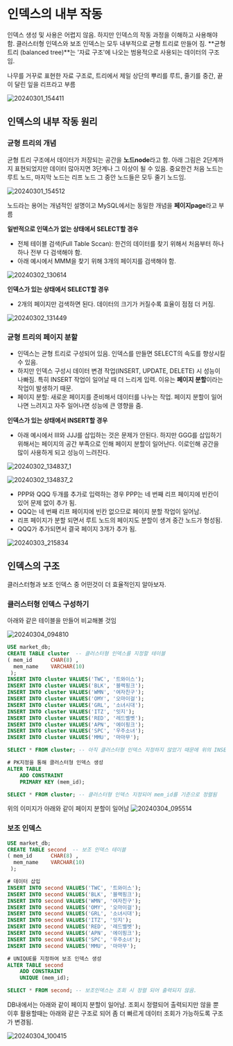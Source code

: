 # 인덱스의 내부 작동
인덱스 생성 및 사용은 어렵지 않음. 하지만 인덱스의 작동 과정을 이해하고 사용해야 함.
클러스터형 인덱스와 보조 인덱스는 모두 내부적으로 균형 트리로 만들어 짐. **균형트리 (balanced tree)**는 '자료 구조'에 나오는 범용적으로 사용되는 데이터의 구조임.

나무를 거꾸로 표현한 자료 구조로, 트리에서 제일 상단의 뿌리를 루트, 줄기를 중간, 끝이 달린 잎을 리프라고 부름

![20240301_154411](https://github.com/junhosong0/MySQL/assets/117610783/50a95f02-fb62-4a59-8310-a2c988128538)


## 인덱스의 내부 작동 원리

### 균형 트리의 개념
균형 트리 구조에서 데이터가 저장되는 공간을 **노드node**라고 함. 아래 그림은 2단계까지 표현되었지만 데이터 많아지면 3단계나 그 이상이 될 수 있음.
중요한건 처음 노드는 루트 노드, 마지막 노드는 리프 노드 그 중안 노드들은 모두 줄기 노드임.

![20240301_154512](https://github.com/junhosong0/MySQL/assets/117610783/9a96a0fa-7183-4997-b60e-13266cb1b567)


노드라는 용어는 개념적인 설명이고 MySQL에서는 동일한 개념을 **페이지page**라고 부름


**일반적으로 인덱스가 없는 상태에서 SELECT할 경우**
- 전체 테이블 검색(Full Table Sccan): 한건의 데이터를 찾기 위해서 처음부터 하나하나 전부 다 검색해야 함.
- 아래 예시에서 MMM을 찾기 위해 3개의 페이지를 검색해야 함.

![20240302_130614](https://github.com/junhosong0/MySQL/assets/117610783/566a7dcc-e677-42f4-b712-4c0a7a03b8e5)


**인덱스가 있는 상태에서 SELECT할 경우**
- 2개의 페이지만 검색하면 된다. 데이터의 크기가 커질수록 효율이 점점 더 커짐.

![20240302_131449](https://github.com/junhosong0/MySQL/assets/117610783/c2d0c648-8a53-4bec-a08f-7bce33b70c78)



### 균형 트리의 페이지 분할
- 인덱스는 균형 트리로 구성되어 있음. 인덱스를 만들면 SELECT의 속도를 향상시킬 수 있음.
- 하지만 인덱스 구성시 데이터 변경 작업(INSERT, UPDATE, DELETE) 시 성능이 나빠짐. 특히 INSERT 작업이 일어날 때 더 느리게 입력. 이유는 **페이지 분할**이라는 작업이 발생하기 때문.
- 페이지 분할: 새로운 페이지를 준비해서 데이터를 나누는 작업. 페이지 분할이 일어나면 느려지고 자주 일어나면 성능에 큰 영향을 줌.


**인덱스가 있는 상태에서 INSERT할 경우**
- 아래 예시에서 III와 JJJ를 삽입하는 것은 문제가 안된다. 하지만 GGG를 삽입하기 위해서는 페이지의 공간 부족으로 인해 페이지 분할이 일어난다. 이로인해 공간을 많이 사용하게 되고 성능이 느려진다.

![20240302_134837_1](https://github.com/junhosong0/MySQL/assets/117610783/7381bda9-f7ba-4d43-8106-10d5ca09c6c0)

![20240302_134837_2](https://github.com/junhosong0/MySQL/assets/117610783/659fa86f-18a0-4d44-86f4-a868c68c2851)

- PPP와 QQQ 두개를 추가로 입력하는 경우 PPP는 네 번째 리프 페이지에 빈칸이 있어 문제 없이 추가 됨.
- QQQ는 네 번째 리프 페이지에 빈칸 없으므로 페이지 분할 작업이 일어남.
- 리프 페이지가 분할 되면서 루트 노드의 페이지도 분할이 생겨 중간 노드가 형성됨.
- QQQ가 추가되면서 결국 페이지 3개가 추가 됨.

![20240303_215834](https://github.com/junhosong0/MySQL/assets/117610783/92135412-cbc7-4def-ae16-d0d899b56962)


## 인덱스의 구조
클러스터형과 보조 인덱스 중 어떤것이 더 효율적인지 알아보자.

### 클러스터형 인덱스 구성하기
아래와 같은 테이블을 만들어 비교해볼 것임

![20240304_094810](https://github.com/junhosong0/MySQL/assets/117610783/f8097620-8534-40c9-a759-d4537c61a322)


```sql
USE market_db;
CREATE TABLE cluster  -- 클러스터형 인덱스를 지정할 테이블
( mem_id      CHAR(8) , 
  mem_name    VARCHAR(10)
 );
INSERT INTO cluster VALUES('TWC', '트와이스');
INSERT INTO cluster VALUES('BLK', '블랙핑크');
INSERT INTO cluster VALUES('WMN', '여자친구');
INSERT INTO cluster VALUES('OMY', '오마이걸');
INSERT INTO cluster VALUES('GRL', '소녀시대');
INSERT INTO cluster VALUES('ITZ', '잇지');
INSERT INTO cluster VALUES('RED', '레드벨벳');
INSERT INTO cluster VALUES('APN', '에이핑크');
INSERT INTO cluster VALUES('SPC', '우주소녀');
INSERT INTO cluster VALUES('MMU', '마마무');

SELECT * FROM cluster; -- 아직 클러스터형 인덱스 지정하지 않았기 때문에 위의 INSERT 순서대로 조회 됨

# PK지정을 통해 클러스터형 인덱스 생성
ALTER TABLE 
    ADD CONSTRAINT 
    PRIMARY KEY (mem_id);

SELECT * FROM cluster; -- 클러스터형 인덱스 지정되어 mem_id를 기준으로 정렬됨
```


위의 이미지가 아래와 같이 페이지 분할이 일어남
![20240304_095514](https://github.com/junhosong0/MySQL/assets/117610783/dd556482-6e4e-4e1b-9d00-783d580906b1)



### 보조 인덱스

```sql
USE market_db;
CREATE TABLE second  -- 보조 인덱스 테이블 
( mem_id      CHAR(8) , 
  mem_name    VARCHAR(10)
 );

# 데이터 삽입
INSERT INTO second VALUES('TWC', '트와이스');
INSERT INTO second VALUES('BLK', '블랙핑크');
INSERT INTO second VALUES('WMN', '여자친구');
INSERT INTO second VALUES('OMY', '오마이걸');
INSERT INTO second VALUES('GRL', '소녀시대');
INSERT INTO second VALUES('ITZ', '잇지');
INSERT INTO second VALUES('RED', '레드벨벳');
INSERT INTO second VALUES('APN', '에이핑크');
INSERT INTO second VALUES('SPC', '우주소녀');
INSERT INTO second VALUES('MMU', '마마무');

# UNIQUE를 지정하여 보조 인덱스 생성
ALTER TABLE second
    ADD CONSTRAINT 
    UNIQUE (mem_id);

SELECT * FROM second; -- 보조인덱스는 조회 시 정렬 되어 출력되지 않음.
```

DB내에서는 아래와 같이 페이지 분할이 일어남. 조회시 정렬되어 출력되지만 않을 뿐 이후 활용할때는 아래와 같은 구조로 되어 좀 더 빠르게 데이터 조회가 가능하도록 구조가 변경됨.

![20240304_100415](https://github.com/junhosong0/MySQL/assets/117610783/0044cd7d-c363-4f0d-a0f2-4d62770515f6)
